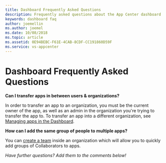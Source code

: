 ```yaml
---
title: Dashboard Frequently Asked Questions
description: Frequently asked questions about the App Center dashboard.
keywords: dashboard faq
author: joemellin
ms.author: joemel
ms.date: 10/08/2018
ms.topic: article
ms.assetid: 0E94BEBC-F61E-4CAB-8CDF-CC191860D59F
ms.service: vs-appcenter
---
```


# Dashboard Frequently Asked Questions

**Can I transfer apps in between users & organizations?**

In order to transfer an app to an organization, you must be the current owner of the app, as well as an admin in the organization you're trying to transfer the app to. To transfer an app into a different organization, see [Managing apps in the Dashboard](~/dashboard/creating-and-managing-apps.md#transferring-an-app).

**How can I add the same group of people to multiple apps?**

You can [create a team](~/dashboard/creating-and-managing-teams.md) inside an organization which will allow you to quickly add groups of Collaborators to apps.

*Have further questions? Add them to the comments below!*
